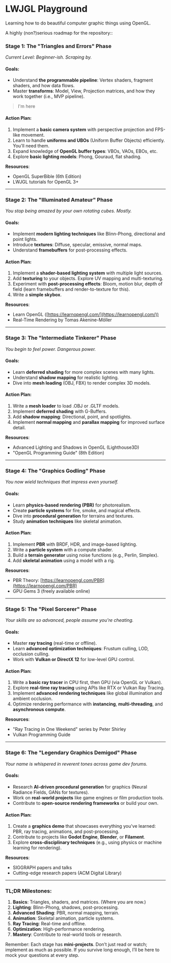 # LWJGL Playground
Learning how to do beautiful computer graphic things using OpenGL.

A highly (non?)serious roadmap for the repository::
### **Stage 1: The "Triangles and Errors" Phase**

_Current Level: Beginner-ish. Scraping by._

#### Goals:

- Understand **the programmable pipeline**: Vertex shaders, fragment shaders, and how data flows.
- Master **transforms**: Model, View, Projection matrices, and how they work together (i.e., MVP pipeline).
> I'm here
#### Action Plan:

1. Implement a **basic camera system** with perspective projection and FPS-like movement.
2. Learn to handle **uniforms and UBOs** (Uniform Buffer Objects) efficiently. You'll need them.
3. Expand knowledge of **OpenGL buffer types**: VBOs, VAOs, EBOs, etc.
4. Explore **basic lighting models**: Phong, Gouraud, flat shading.

**Resources**:

- OpenGL SuperBible (6th Edition)
- LWJGL tutorials for OpenGL 3+

---

### **Stage 2: The "Illuminated Amateur" Phase**

_You stop being amazed by your own rotating cubes. Mostly._

#### Goals:

- Implement **modern lighting techniques** like Blinn-Phong, directional and point lights.
- Introduce **textures**: Diffuse, specular, emissive, normal maps.
- Understand **framebuffers** for post-processing effects.

#### Action Plan:

1. Implement a **shader-based lighting system** with multiple light sources.
2. Add **texturing** to your objects. Explore UV mapping and multi-texturing.
3. Experiment with **post-processing effects**: Bloom, motion blur, depth of field (learn framebuffers and render-to-texture for this).
4. Write a **simple skybox**.

**Resources**:

- Learn OpenGL ([https://learnopengl.com/](https://learnopengl.com/))
- Real-Time Rendering by Tomas Akenine-Möller

---

### **Stage 3: The "Intermediate Tinkerer" Phase**

_You begin to feel power. Dangerous power._

#### Goals:

- Learn **deferred shading** for more complex scenes with many lights.
- Understand **shadow mapping** for realistic lighting.
- Dive into **mesh loading** (OBJ, FBX) to render complex 3D models.

#### Action Plan:

1. Write a **mesh loader** to load .OBJ or .GLTF models.
2. Implement **deferred shading** with G-Buffers.
3. Add **shadow mapping**: Directional, point, and spotlights.
4. Implement **normal mapping** and **parallax mapping** for improved surface detail.

**Resources**:

- Advanced Lighting and Shadows in OpenGL (Lighthouse3D)
- "OpenGL Programming Guide" (8th Edition)

---

### **Stage 4: The "Graphics Godling" Phase**

_You now wield techniques that impress even yourself._

#### Goals:

- Learn **physics-based rendering (PBR)** for photorealism.
- Create **particle systems** for fire, smoke, and magical effects.
- Dive into **procedural generation** for terrains and textures.
- Study **animation techniques** like skeletal animation.

#### Action Plan:

1. Implement **PBR** with BRDF, HDR, and image-based lighting.
2. Write a **particle system** with a compute shader.
3. Build a **terrain generator** using noise functions (e.g., Perlin, Simplex).
4. Add **skeletal animation** using a model with a rig.

**Resources**:

- PBR Theory: [https://learnopengl.com/PBR](https://learnopengl.com/PBR)
- GPU Gems 3 (freely available online)

---

### **Stage 5: The "Pixel Sorcerer" Phase**

_Your skills are so advanced, people assume you're cheating._

#### Goals:

- Master **ray tracing** (real-time or offline).
- Learn **advanced optimization techniques**: Frustum culling, LOD, occlusion culling.
- Work with **Vulkan or DirectX 12** for low-level GPU control.

#### Action Plan:

1. Write a **basic ray tracer** in CPU first, then GPU (via OpenGL or Vulkan).
2. Explore **real-time ray tracing** using APIs like RTX or Vulkan Ray Tracing.
3. Implement **advanced rendering techniques** like global illumination and ambient occlusion.
4. Optimize rendering performance with **instancing**, **multi-threading**, and **asynchronous compute**.

**Resources**:

- "Ray Tracing in One Weekend" series by Peter Shirley
- Vulkan Programming Guide

---

### **Stage 6: The "Legendary Graphics Demigod" Phase**

_Your name is whispered in reverent tones across game dev forums._

#### Goals:

- Research **AI-driven procedural generation** for graphics (Neural Radiance Fields, GANs for textures).
- Work on **real-world projects** like game engines or film production tools.
- Contribute to **open-source rendering frameworks** or build your own.

#### Action Plan:

1. Create a **graphics demo** that showcases everything you've learned: PBR, ray tracing, animations, and post-processing.
2. Contribute to projects like **Godot Engine**, **Blender**, or **Filament**.
3. Explore **cross-disciplinary techniques** (e.g., using physics or machine learning for rendering).

**Resources**:

- SIGGRAPH papers and talks
- Cutting-edge research papers (ACM Digital Library)

---

### TL;DR Milestones:

1. **Basics**: Triangles, shaders, and matrices. (Where you are now.)
2. **Lighting**: Blinn-Phong, shadows, post-processing.
3. **Advanced Shading**: PBR, normal mapping, terrain.
4. **Animation**: Skeletal animation, particle systems.
5. **Ray Tracing**: Real-time and offline.
6. **Optimization**: High-performance rendering.
7. **Mastery**: Contribute to real-world tools or research.

Remember: Each stage has **mini-projects**. Don’t just read or watch; implement as much as possible. If you survive long enough, I’ll be here to mock your questions at every step.